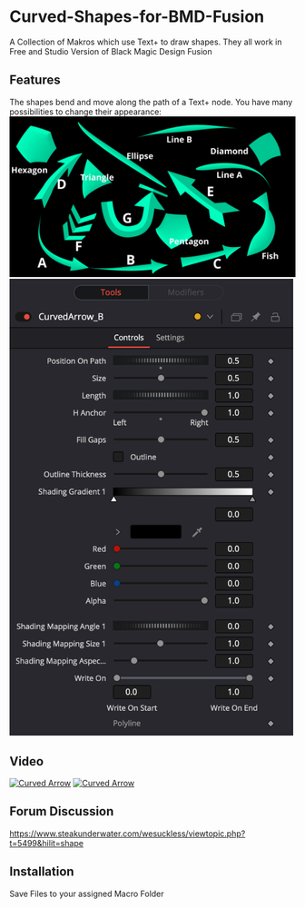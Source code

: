 # Curved-Shapes-for-BMD-Fusion
A Collection of Makros which use Text+ to draw shapes. They all work in Free and Studio Version of Black Magic Design Fusion
## Features
The shapes bend and move along the path of a Text+ node. You have many possibilities to change their appearance:
![Available Shapes](https://github.com/Tida-Support/Curved-Shapes-for-BMD-Fusion/blob/main/CurvedShapes.png)
<img src="https://github.com/Tida-Support/Curved-Shapes-for-BMD-Fusion/blob/main/CurvedShapesControls.png" width="500">


## Video
[![Curved Arrow](https://img.youtube.com/vi/TlIKzzekhDQ/0.jpg)](https://www.youtube.com/watch?v=TlIKzzekhDQ)
[![Curved Arrow](https://img.youtube.com/vi/77vSJblTWQE/0.jpg)](https://www.youtube.com/watch?v=77vSJblTWQE)

## Forum Discussion
https://www.steakunderwater.com/wesuckless/viewtopic.php?t=5499&hilit=shape
## Installation
Save Files to your assigned Macro Folder
